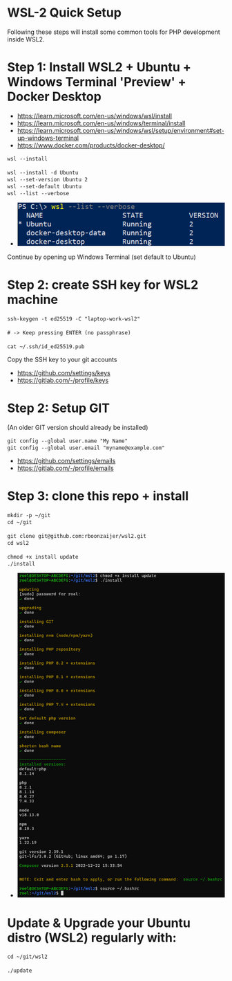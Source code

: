 # WSL-2 Quick Setup

Following these steps will install some common tools for PHP development inside WSL2.

# Step 1: Install WSL2 + Ubuntu + Windows Terminal 'Preview' + Docker Desktop

- https://learn.microsoft.com/en-us/windows/wsl/install
- https://learn.microsoft.com/en-us/windows/terminal/install
- https://learn.microsoft.com/en-us/windows/wsl/setup/environment#set-up-windows-terminal
- https://www.docker.com/products/docker-desktop/

```
wsl --install

wsl --install -d Ubuntu
wsl --set-version Ubuntu 2
wsl --set-default Ubuntu
wsl --list --verbose
```

* ![WSL-2 Ubuntu](wsl.png)

 Continue by opening up Windows Terminal (set default to Ubuntu)

# Step 2: create SSH key for WSL2 machine

```
ssh-keygen -t ed25519 -C "laptop-work-wsl2"

# -> Keep pressing ENTER (no passphrase)

cat ~/.ssh/id_ed25519.pub
```
Copy the SSH key to your git accounts
- https://github.com/settings/keys
- https://gitlab.com/-/profile/keys


# Step 2: Setup GIT

(An older GIT version should already be installed)

```
git config --global user.name "My Name"
git config --global user.email "myname@example.com"
```

- https://github.com/settings/emails
- https://gitlab.com/-/profile/emails

# Step 3: clone this repo + install

```
mkdir -p ~/git
cd ~/git

git clone git@github.com:rboonzaijer/wsl2.git
cd wsl2

chmod +x install update
./install
```

* ![WSL-2 Ubuntu](wsl-install.png)

# Update & Upgrade your Ubuntu distro (WSL2) regularly with:

```
cd ~/git/wsl2

./update
```
